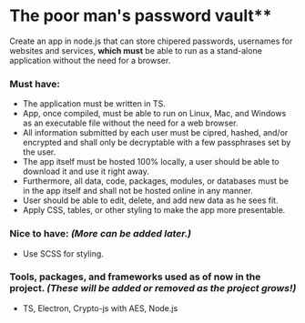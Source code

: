 # The poor man's password vault**

Create an app in node.js that can store chipered passwords, usernames for websites and services, **which must** be able to run as a stand-alone application without the need for a browser.


### Must have: 

* The application must be written in TS.
* App, once compiled, must be able to run on Linux, Mac, and Windows as an executable file without the need for a web browser.
* All information submitted by each user must be cipred, hashed, and/or encrypted and shall only be decryptable with a few passphrases set by the user.
* The app itself must be hosted 100% locally, a user should be able to download it and use it right away.
* Furthermore, all data, code, packages, modules, or databases must be in the app itself and shall not be hosted online in any manner. 
* User should be able to edit, delete, and add new data as he sees fit.
* Apply CSS, tables, or other styling to make the app more presentable.


### Nice to have: *(More can be added later.)*

* Use SCSS for styling. 


### Tools, packages, and frameworks used as of now in the project. *(These will be added or removed as the project grows!)*

* TS, Electron, Crypto-js with AES, Node.js
